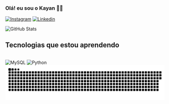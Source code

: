 
### Olá! eu sou o  Kayan 👨‍💻
[![Instagram](https://img.shields.io/badge/Instagram-E4405F?style=for-the-badge&logo=instagram&logoColor=white)](https://www.instagram.com/cardoso_002/)
[![Linkedin](https://img.shields.io/badge/LinkedIn-0077B5?style=for-the-badge&logo=linkedin&logoColor=white)](https://www.linkedin.com/in/kayan-cardoso-888829278/)

![GitHub Stats](https://github-readme-stats.vercel.app/api?username=kayancardoso&theme=transparent&bg_color=000&border_color=30A3DC&show_icons=true&icon_color=#12261D&title_color=E94D5F&text_color=FFF)


## Tecnologias que estou aprendendo

<div style = "display: inline_block"><br/>
    <img  alt="MySQL" src="https://img.shields.io/badge/MySQL-00000F?style=for-the-badge&logo=mysql&logoColor=white"/>
    <img  alt="Python" src="https://img.shields.io/badge/Python-3776AB?style=for-the-badge&logo=python&logoColor=white"/>

</div>

<picture>
  <source media="(prefers-color-scheme: dark)" srcset="https://raw.githubusercontent.com/kayanCardoso/kayanCardoso/output/github-contribution-grid-snake-dark.svg">
  <source media="(prefers-color-scheme: light)" srcset="https://raw.githubusercontent.com/kayanCardoso/kayanCardoso/output/github-contribution-grid-snake.svg">
  <img alt="github contribution grid snake animation" src="https://raw.githubusercontent.com/kayanCardoso/kayanCardoso/output/github-contribution-grid-snake.svg">
</picture>
